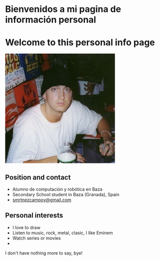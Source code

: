 # Bienvenidos a mi pagina de información personal
# Welcome to this personal info page
![imagen](Eminem.jpeg)
## Position and contact

- Alumno de computación y robótica en Baza
- Secondary School student in Baza (Granada), Spain
- smrtnezcampoy@gmail.com

## Personal interests
- I love to draw
- Listen to music, rock, metal, clasic, I like Eminem
- Watch series or movies
- 
I don't have nothing more to say, bye!

